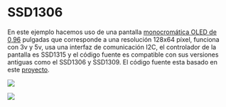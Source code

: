 # SSD1306

En este ejemplo hacemos uso de una pantalla [monocromática OLED de 0,96](https://es.aliexpress.com/item/1005005941908229.html) pulgadas que corresponde a una resolución 128x64 píxel, funciona con 3v y 5v, usa una interfaz de comunicación I2C, el controlador de la pantalla es SSD1315 y el código fuente es compatible con sus versiones antiguas como el SSD1306 y SSD1309. El código fuente esta basado en este [proyecto](https://github.com/wagiminator/CH552-USB-OLED/tree/main).

![](https://github.com/nstrappazzonc/CH552/blob/main/assets/ssd1306/protoboard.jpeg)



![](https://github.com/nstrappazzonc/CH552/blob/main/assets/ssd1306/schematic.png)
